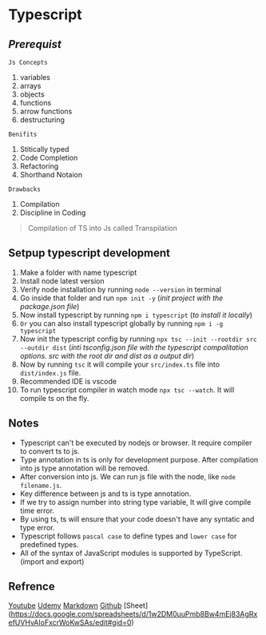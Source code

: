 # Typescript

## _Prerequist_
`Js Concepts`
1. variables
2. arrays
3. objects
4. functions
5. arrow functions
6. destructuring

`Benifits`
1. Stitically typed
2. Code Completion
3. Refactoring
4. Shorthand Notaion

`Drawbacks`
1. Compilation
2. Discipline in Coding

>Compilation of TS into Js called Transpilation

## Setpup typescript development 
1. Make a folder with name typescript
2. Install node latest version
3. Verify node installation by running `node --version` in terminal
4. Go inside that folder and run `npm init -y` (_init project with the package.json file_)
5. Now install typescript by running `npm i typescript` (_to install it locally_)
6. `Or` you can also install typescript globally by running `npm i -g typescript`
7. Now init the typescript config by running `npx tsc --init --rootdir src --outdir dist` (_inti tsconfig.json file with the typescript compalitation options. src with the root dir and dist as a output dir_)
8. Now by running `tsc` it will compile your `src/index.ts` file into `dist/index.js` file.
9. Recommended IDE is vscode
10. To run typescript compiler in watch mode `npx tsc --watch`. It will compile ts on the fly.

## Notes
- Typescript can't be executed by nodejs or browser. It require compiler to convert ts to js.
- Type annotation in ts is only for development purpose. After compilation into js type annotation will be removed.
- After conversion into js. We can run js file with the node, like `node filename.js`.
- Key difference between js and ts is type annotation.
- If we try to assign number into string type variable, It will give compile time error.
- By using ts, ts will ensure that your code doesn't have any syntatic and type error.
- Typescript follows `pascal case` to define types and `lower case` for predefined types.
- All of the syntax of JavaScript modules is supported by TypeScript. (import and export)



## Refrence
[Youtube](https://www.youtube.com/watch?v=d56mG7DezGs)
[Udemy](https://naspers.udemy.com/course/typescript-for-professionals/learn/lecture/21434252#overview)
[Markdown](https://dillinger.io/)
[Github](https://github.com/Sawannrl123/Typescript-Tutorial)
[Sheet] (https://docs.google.com/spreadsheets/d/1w2DM0uuPmb8Bw4mEj83AgRxefUVHvAIoFxcrWoKwSAs/edit#gid=0)
